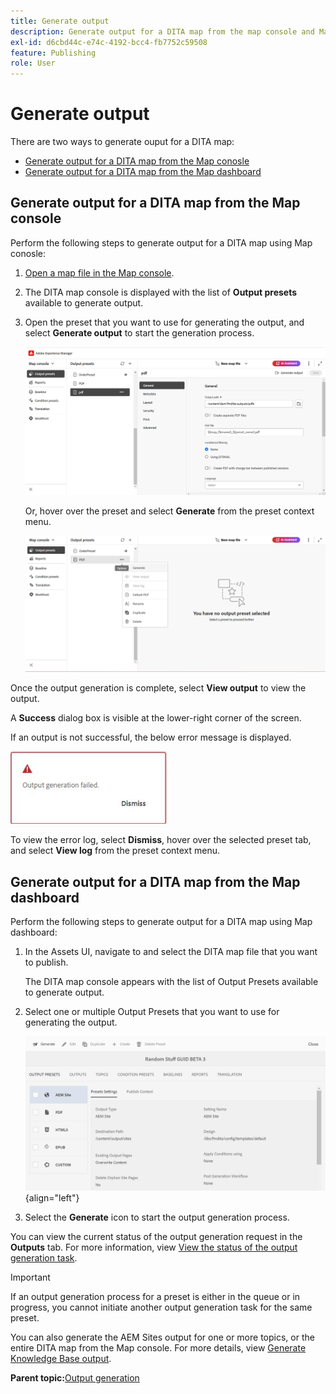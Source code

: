 ```yaml
---
title: Generate output 
description: Generate output for a DITA map from the map console and Map dashboard in AEM Guides. 
exl-id: d6cbd44c-e74c-4192-bcc4-fb7752c59508
feature: Publishing
role: User
---
```

# Generate output  

There are two ways to generate ouput for a DITA map:

- [Generate output for a DITA map from the Map conosle](#generate-output-for-a-dita-map-from-the-map-console) 
- [Generate output for a DITA map from the Map dashboard](#generate-output-for-a-dita-map-from-the-map-dashboard)

## Generate output for a DITA map from the Map console 

Perform the following steps to generate output for a DITA map using Map conosle:

1. [Open a map file in the Map console](./open-files-map-console.md).
2. The DITA map console is displayed with the list of **Output presets** available to generate output.

3. Open the preset that you want to use for generating the output, and select **Generate output** to start the generation process.

    <img src="images/generate-output-pdf.png" alt="metadata tab" width=600>

    Or, hover over the preset and select **Generate** from the preset context menu.
    
    
    <img src="images/generate-preset-map-console.png" alt="metadata tab" width=600>

Once the output generation is complete, select **View output** to view the output.  
    
A **Success** dialog box is visible at the lower-right corner of the screen.
    
If an output is not successful, the below error message is displayed.
    
<img src="images/error-log.png" alt ="error log" width =250>
    
To view the error log, select **Dismiss**, hover over the selected preset tab, and select **View log** from the preset context menu.

## Generate output for a DITA map from the Map dashboard 

Perform the following steps to generate output for a DITA map using Map dashboard:

1.  In the Assets UI, navigate to and select the DITA map file that you want to publish.

    The DITA map console appears with the list of Output Presets available to generate output.

1.  Select one or multiple Output Presets that you want to use for generating the output.

    ![](images/generate-multiple-outputs-uuid.png){align="left"}

1.  Select the **Generate** icon to start the output generation process.


You can view the current status of the output generation request in the **Outputs** tab. For more information, view [View the status of the output generation task](./generate-output-manage-process.md#view-the-status-of-the-output-generation-task).

>[!IMPORTANT]
>
> If an output generation process for a preset is either in the queue or in progress, you cannot initiate another output generation task for the same preset.

You can also generate the AEM Sites output for one or more topics, or the entire DITA map from the Map console. For more details, view [Generate Knowledge Base output](web-editor-article-publishing.md#id218CK0U019I).




**Parent topic:**[Output generation](generate-output.md)
